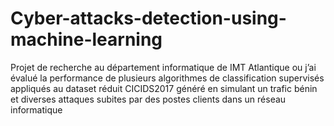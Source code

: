 # Cyber-attacks-detection-using-machine-learning

Projet de recherche au département informatique de IMT Atlantique ou j’ai évalué la performance de plusieurs algorithmes de classification supervisés appliqués au dataset réduit CICIDS2017 généré en simulant un trafic bénin et diverses attaques subites par des postes clients dans un réseau informatique

